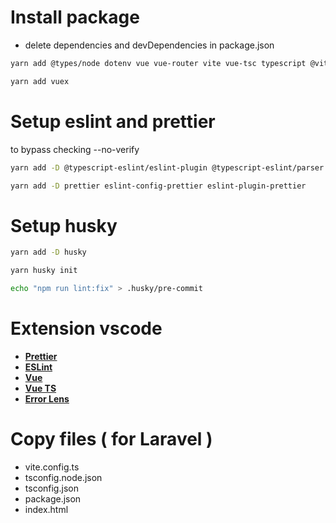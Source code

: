 # Install package

- delete dependencies and devDependencies in package.json

```sh
yarn add @types/node dotenv vue vue-router vite vue-tsc typescript @vitejs/plugin-vue --network-timeout 100000
```

```sh
yarn add vuex
```

# Setup eslint and prettier

to bypass checking --no-verify

```sh
yarn add -D @typescript-eslint/eslint-plugin @typescript-eslint/parser eslint eslint-plugin-vue
```

```sh
yarn add -D prettier eslint-config-prettier eslint-plugin-prettier
```

# Setup husky

```sh
yarn add -D husky
```

```sh
yarn husky init
```

```sh
echo "npm run lint:fix" > .husky/pre-commit
```

# Extension vscode

- **[Prettier](https://marketplace.visualstudio.com/items?itemName=esbenp.prettier-vscode)**
- **[ESLint](https://marketplace.visualstudio.com/items?itemName=dbaeumer.vscode-eslint)**
- **[Vue](https://marketplace.visualstudio.com/items?itemName=Vue.volar)**
- **[Vue TS](https://marketplace.visualstudio.com/items?itemName=Vue.vscode-typescript-vue-plugin)**
- **[Error Lens](https://marketplace.visualstudio.com/items?itemName=usernamehw.errorlens)**

# Copy files ( for Laravel )

- vite.config.ts
- tsconfig.node.json
- tsconfig.json
- package.json
- index.html
